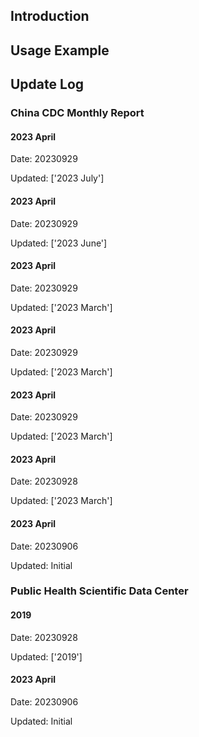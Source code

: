 ## Introduction


## Usage Example







## Update Log

### China CDC Monthly Report

#### 2023 April

Date: 20230929

Updated: ['2023 July']

#### 2023 April

Date: 20230929

Updated: ['2023 June']

#### 2023 April

Date: 20230929

Updated: ['2023 March']

#### 2023 April

Date: 20230929

Updated: ['2023 March']

#### 2023 April

Date: 20230929

Updated: ['2023 March']

#### 2023 April

Date: 20230928

Updated: ['2023 March']


#### 2023 April

Date: 20230906

Updated: Initial

### Public Health Scientific Data Center

#### 2019

Date: 20230928

Updated: ['2019']

#### 2023 April

Date: 20230906

Updated: Initial